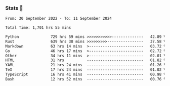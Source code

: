 ### Stats 👋
<!--START_SECTION:waka-->

```txt
From: 30 September 2022 - To: 11 September 2024

Total Time: 1,701 hrs 55 mins

Python              729 hrs 59 mins >>>>>>>>>>>--------------   42.89 %
Rust                639 hrs 38 mins >>>>>>>>>----------------   37.58 %
Markdown            63 hrs 14 mins  >------------------------   03.72 %
Go                  46 hrs 17 mins  >------------------------   02.72 %
Other               34 hrs 11 mins  >------------------------   02.01 %
HTML                31 hrs          -------------------------   01.82 %
YAML                21 hrs 24 mins  -------------------------   01.26 %
TeX                 17 hrs 24 mins  -------------------------   01.02 %
TypeScript          16 hrs 41 mins  -------------------------   00.98 %
Bash                12 hrs 52 mins  -------------------------   00.76 %
```

<!--END_SECTION:waka-->

<!--
**buhaytza2005/buhaytza2005** is a ✨ _special_ ✨ repository because its `README.md` (this file) appears on your GitHub profile.

Here are some ideas to get you started:

- 🔭 I’m currently working on ...
- 🌱 I’m currently learning ...
- 👯 I’m looking to collaborate on ...
- 🤔 I’m looking for help with ...
- 💬 Ask me about ...
- 📫 How to reach me: ...
- 😄 Pronouns: ...
- ⚡ Fun fact: ...
-->


